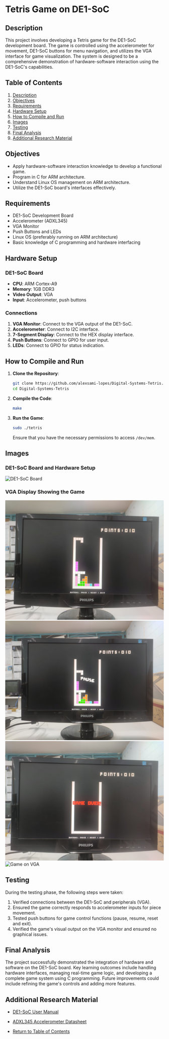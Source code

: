 # Tetris Game on DE1-SoC

## Description
This project involves developing a Tetris game for the DE1-SoC development board. The game is controlled using the accelerometer for movement, DE1-SoC buttons for menu navigation, and utilizes the VGA interface for game visualization. The system is designed to be a comprehensive demonstration of hardware-software interaction using the DE1-SoC's capabilities.

## Table of Contents
1. [Description](#description)
2. [Objectives](#objectives)
3. [Requirements](#requirements)
4. [Hardware Setup](#hardware-setup)
5. [How to Compile and Run](#how-to-compile-and-run)
6. [Images](#images)
7. [Testing](#testing)
8. [Final Analysis](#final-analysis)
9. [Additional Research Material](#additional-research-material)

## Objectives
- Apply hardware-software interaction knowledge to develop a functional game.
- Program in C for ARM architecture.
- Understand Linux OS management on ARM architecture.
- Utilize the DE1-SoC board's interfaces effectively.

## Requirements
- DE1-SoC Development Board
- Accelerometer (ADXL345)
- VGA Monitor
- Push Buttons and LEDs
- Linux OS (preferably running on ARM architecture)
- Basic knowledge of C programming and hardware interfacing

## Hardware Setup
### DE1-SoC Board
  - **CPU**: ARM Cortex-A9
  - **Memory**: 1GB DDR3
  - **Video Output**: VGA
  - **Input**: Accelerometer, push buttons

### Connections
1. **VGA Monitor**: Connect to the VGA output of the DE1-SoC.
2. **Accelerometer**: Connect to I2C interface.
3. **7-Segment Display**: Connect to the HEX display interface.
4. **Push Buttons**: Connect to GPIO for user input.
5. **LEDs**: Connect to GPIO for status indication.

## How to Compile and Run
1. **Clone the Repository**:
    ```bash
    git clone https://github.com/alexsami-lopes/Digital-Systems-Tetris.git
    cd Digital-Systems-Tetris
    ```

2. **Compile the Code**:
    ```bash
    make
    ```

3. **Run the Game**:
    ```bash
    sudo ./tetris
    ```

   Ensure that you have the necessary permissions to access `/dev/mem`.

## Images
### DE1-SoC Board and Hardware Setup
![DE1-SoC Board](images/de1-soc-board.jpg)

### VGA Display Showing the Game
![Game on VGA](images/game-on.jpeg)
![Game on VGA](images/game-on-pause.jpeg)
![Game on VGA](images/game-over.jpeg)
![Game on VGA](images/tetris-video.gif)

## Testing
During the testing phase, the following steps were taken:
1. Verified connections between the DE1-SoC and peripherals (VGA).
2. Ensured the game correctly responds to accelerometer inputs for piece movement.
3. Tested push buttons for game control functions (pause, resume, reset and exit).
4. Verified the game's visual output on the VGA monitor and ensured no graphical issues.

## Final Analysis
The project successfully demonstrated the integration of hardware and software on the DE1-SoC board. Key learning outcomes include handling hardware interfaces, managing real-time game logic, and developing a complete game system using C programming. Future improvements could include refining the game's controls and adding more features.

## Additional Research Material
- [DE1-SoC User Manual](datasheets/user_manual.pdf)
- [ADXL345 Accelerometer Datasheet](datasheets/Accelerometer.pdf)

- [Return to Table of Contents](#table-of-contents)
